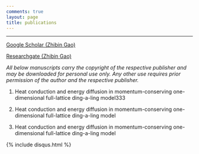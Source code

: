 ```yaml
---
comments: true
layout: page
title: publications
---
```

---
[Google Scholar (Zhibin Gao)](https://scholar.google.com.sg/citations?user=LN4AinsAAAAJ&hl=en)

[Researchgate (Zhibin Gao)](https://www.researchgate.net/profile/Zhibin_Gao2)

*All below manuscripts carry the copyright of the respective publisher and may be 
downloaded for personal use only. Any other use requires prior permission of the 
author and the respective publisher.*

1.  Heat conduction and energy diffusion in momentum-conserving one-dimensional full-lattice ding-a-ling model333

2. Heat conduction and energy diffusion in momentum-conserving one-dimensional 
   full-lattice ding-a-ling model

3. Heat conduction and energy diffusion in momentum-conserving one-dimensional 
   full-lattice ding-a-ling model



   
 




{% include disqus.html %}

